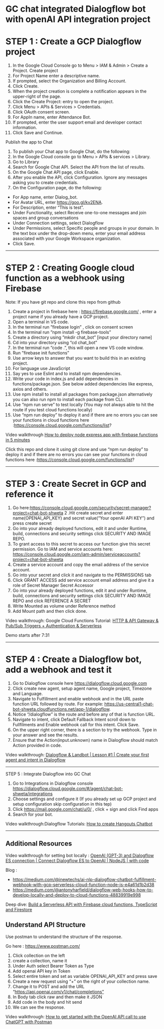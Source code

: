 
# GC chat integrated Dialogflow bot with openAI API integration project 

# STEP 1 : Create a GCP Dialogflow project
1. In the Google Cloud Console go to Menu > IAM & Admin > Create a Project.
Create  project
2. For Project Name enter a descriptive name.
3. If prompted, select the Organization and Billing Account.
4. Click Create.
5. When the project creation is complete a notification appears in the upper-right of the page. 
6. Click the Create Project: <Project name> entry to open the project.
7. Click Menu > APIs & Services > Credentials.
8. Click OAuth consent screen.
9. For AppIn  name, enter Attendance Bot.
10. If prompted, enter the user support email and developer contact information.
11. Click Save and Continue.

Publish the app to Chat
1. To publish your Chat app to Google Chat, do the following:
2. In the Google Cloud console go to Menu > APIs & services > Library.
3. Go to Library
4. Search for Google Chat API. Select the API from the list of results.
5. On the Google Chat API page, click Enable.
6. After you enable the API, click Configuration. Ignore any messages asking you to create credentials.
4. On the Configuration page, do the following:
* For App name, enter Dialog_bot.
* For Avatar URL, enter https://goo.gl/kv2ENA.
* For Description, enter “This is test”.
* Under Functionality, select Receive one-to-one messages and join spaces and group conversations
* Under Connection settings, select Dialogflow
* Under Permissions, select Specific people and groups in your domain. In the text box under the drop-down menu, enter your email address associated with your Google Workspace organization.
* Click Save.

***

    
# STEP 2 : Creating Google cloud function as a webhook using Firebase
Note: If you have git repo and clone this repo from github

1. Create a project in firebase here : https://firebase.google.com/ , enter a project name if you already have a GCP project.
2. Open a terminal in VS code. 
3. In the terminal run ”firebase login” , click on consent screen 
4. In the terminal run ”npm install -g firebase-tools”
5. Create a directory using ”mkdir chat_bot” [input your directory name]
6. Cd into your directory using “cd chat_bot”
7. In the terminal run ”code .”, this will open a new VS code window.
8. Run ”firebase init functions” 
9. Use arrow keys to answer that you want to build this in an existing project.
10. For language use JavaScript
11. Say yes to use Eslint and to install npm dependencies. 
12. Write your code in index.js and add dependencies in functions/package.json. See below added dependencies like express, axios and others.
13. Use npm install to install all packages from package.json alternatively you can also run npm to install each package from CLI.
14. Use “npm run serve” to test locally (You may not always able to hit the route if you test cloud functions locally)
15. Use “npm run deploy” to deploy it and if there are no errors you can see your functions in cloud functions here :https://console.cloud.google.com/functions/list?
 


Video walkthrough [How to deploy node express app with firebase functions in 5 minutes
](https://www.youtube.com/watch?v=VStXlFxQgZg)
    
Click this repo and clone it using git clone and  use “npm run deploy” to deploy it and if there are no errors you can see your functions in cloud functions here :https://console.cloud.google.com/functions/list?

***    
    
# STEP 3 : Create Secret in GCP and reference it 

1. Go here:https://console.cloud.google.com/security/secret-manager?project=chat-bot-shweta
2 .Hit create secret and enter name(OPENAI_API_KEY) and secret value(“Your openAI API KEY”) and press create secret
3. Go into your already deployed functions, edit it and under Runtime, build, connections and security settings click SECURITY AND IMAGE REPO.
4. To grant access to this secret to access our function give this secret permission. Go to IAM and service accounts here: https://console.cloud.google.com/iam-admin/serviceaccounts?project=chat-bot-shweta
5. Create a service account and copy the email address of the service account.
6. Go into your secret and click it and navigate to the PERMISSIONS tab
7. Click GRANT ACCESS  add service account email address and give it a role of Secret Manager Secret Accessor
8. Go into your already deployed functions, edit it and under Runtime, build, connections and security settings click SECURITY AND IMAGE REPO and click REFERENCE A SECRET
9. Write Mounted as volume under Reference method
10. Add Mount path and then click done.

    
Video walkthrough: Google Cloud Functions Tutorial: [HTTP & API Gateway & Pub/Sub Triggers + Authentication & Serverless](https://www.youtube.com/watch?v=LAcErtGU-VU&t=521s)

Demo starts after 7:31

***
    
# STEP 4 : Create a Dialogflow bot, add a webhook and test it

1. Go to Dialogflow console here https://dialogflow.cloud.google.com   
2. Click create new agent, setup agent name, Google project, Timezone and Language.
3. Navigate to Fulfillment and enable webhook and in the URL paste function URL followed by route. For example: https://us-central1-chat-bot-shweta.cloudfunctions.net/app-1/dialogflow.
4. Notice “/dialogflow” is the route and before any of that is function URL.
5. Navigate to intent, click Default Fallback Intent scroll down to Fullfilments and Enable webhook call for this intent. Click Save.
6. On the upper right corner, there is a section to try the webhook. Type in your answer and see the results.
7. Ensure that the Action(input.unknown) name in Dialogflow should match Action provided in code. 

    
Video walkthrough: [Dialogflow & Landbot | Lesson #1 | Create your first agent and intent in Dialogflow](https://www.youtube.com/watch?v=jDdSfyTGUT0)

*** 
    
STEP 5 : Integrate Dialogflow into GC Chat
1. Go to Integrations in Dialogflow console https://dialogflow.cloud.google.com/#/agent/chat-bot-shweta/integrations
2. Choose settings and configure it (If you already set up GCP project and setup configuration skip configuration in this tep)    
3. Click https://mail.google.com/chat/u/0/ , click + sign and click Find apps
4. Search for your bot.


Video walkthrough:Dialogflow Tutorials: [How to create Hangouts Chatbot](https://www.youtube.com/watch?v=0cc2kjtMCMU&t=254s)

***

## Additional Resources 
Video walkthrough for setting bot locally : [OpenAI (GPT-3) and Dialogflow ES connection | Connect Dialogflow ES to OpenAI | NodeJS | with code](https://www.youtube.com/watch?v=OVvs32QTj4A&t=35s)

Blog : 
  *  https://medium.com/@inewtechs/ai-nlp-dialogflow-chatbot-fulfillment-webhook-with-gcp-serverless-cloud-function-node-js-e4a61d1b2d38
  *  https://medium.com/@antonyharfield/dialogflow-web-hooks-how-to-develop-locally-and-deploy-to-cloud-functions-48839919e998

Deep dive: [Build a Serverless API with Firebase cloud functions, TypeScript and Firestore](https://www.youtube.com/watch?v=T8SZv6h2WbY&t=937s)


## Understand API Structure
Use postman to understand the structure of the response. 

Go here : https://www.postman.com/

1. Click collection on the left
2. create a collection, name it
3. Under Auth select Bearer Token as Type 
4. Add openai API key in Token
5. Select entire token and set as variable OPENAI_API_KEY and press save
6. Create a new request using “+” on the right of your collection name.
7. Change it to POST and add the URL “https://api.openai.com/v1/chat/completions”
8. In Body tab click raw and then make it JSON
9. Add code in the body and hit send 
10. We can see the response.

Video walkthrough: [How to get started with the OpenAI API call to use ChatGPT with Postman](https://www.youtube.com/watch?v=PvH_Bcx7ZGY)

